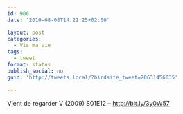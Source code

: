 ```yaml
---
id: 906
date: '2010-08-08T14:21:25+02:00'

layout: post
categories:
  - Vis ma vie
tags:
  - tweet
format: status
publish_social: no
guid: 'http://tweets.local/?birdsite_tweet=20631456035'

---
```


Vient de regarder V (2009) S01E12 – http://bit.ly/3y0W57